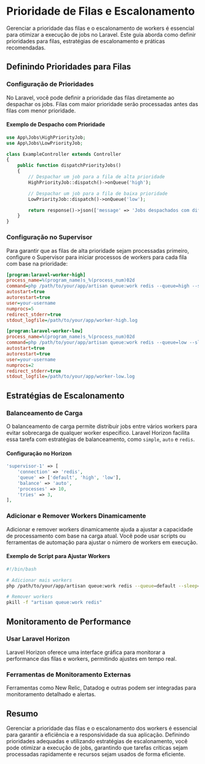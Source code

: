 # Prioridade de Filas e Escalonamento

Gerenciar a prioridade das filas e o escalonamento de workers é essencial para otimizar a execução de jobs no Laravel. Este guia aborda como definir prioridades para filas, estratégias de escalonamento e práticas recomendadas.

## Definindo Prioridades para Filas

### Configuração de Prioridades

No Laravel, você pode definir a prioridade das filas diretamente ao despachar os jobs. Filas com maior prioridade serão processadas antes das filas com menor prioridade.

#### Exemplo de Despacho com Prioridade

```php
use App\Jobs\HighPriorityJob;
use App\Jobs\LowPriorityJob;

class ExampleController extends Controller
{
    public function dispatchPriorityJobs()
    {
        // Despachar um job para a fila de alta prioridade
        HighPriorityJob::dispatch()->onQueue('high');

        // Despachar um job para a fila de baixa prioridade
        LowPriorityJob::dispatch()->onQueue('low');

        return response()->json(['message' => 'Jobs despachados com diferentes prioridades!']);
    }
}
```

### Configuração no Supervisor

Para garantir que as filas de alta prioridade sejam processadas primeiro, configure o Supervisor para iniciar processos de workers para cada fila com base na prioridade:

```ini
[program:laravel-worker-high]
process_name=%(program_name)s_%(process_num)02d
command=php /path/to/your/app/artisan queue:work redis --queue=high --sleep=3 --tries=3
autostart=true
autorestart=true
user=your-username
numprocs=5
redirect_stderr=true
stdout_logfile=/path/to/your/app/worker-high.log

[program:laravel-worker-low]
process_name=%(program_name)s_%(process_num)02d
command=php /path/to/your/app/artisan queue:work redis --queue=low --sleep=3 --tries=3
autostart=true
autorestart=true
user=your-username
numprocs=2
redirect_stderr=true
stdout_logfile=/path/to/your/app/worker-low.log
```

## Estratégias de Escalonamento

### Balanceamento de Carga

O balanceamento de carga permite distribuir jobs entre vários workers para evitar sobrecarga de qualquer worker específico. Laravel Horizon facilita essa tarefa com estratégias de balanceamento, como `simple`, `auto` e `redis`.

#### Configuração no Horizon

```php
'supervisor-1' => [
    'connection' => 'redis',
    'queue' => ['default', 'high', 'low'],
    'balance' => 'auto',
    'processes' => 10,
    'tries' => 3,
],
```

### Adicionar e Remover Workers Dinamicamente

Adicionar e remover workers dinamicamente ajuda a ajustar a capacidade de processamento com base na carga atual. Você pode usar scripts ou ferramentas de automação para ajustar o número de workers em execução.

#### Exemplo de Script para Ajustar Workers

```bash
#!/bin/bash

# Adicionar mais workers
php /path/to/your/app/artisan queue:work redis --queue=default --sleep=3 --tries=3 &

# Remover workers
pkill -f "artisan queue:work redis"
```

## Monitoramento de Performance

### Usar Laravel Horizon

Laravel Horizon oferece uma interface gráfica para monitorar a performance das filas e workers, permitindo ajustes em tempo real.

### Ferramentas de Monitoramento Externas

Ferramentas como New Relic, Datadog e outras podem ser integradas para monitoramento detalhado e alertas.

## Resumo

Gerenciar a prioridade das filas e o escalonamento dos workers é essencial para garantir a eficiência e a responsividade da sua aplicação. Definindo prioridades adequadas e utilizando estratégias de escalonamento, você pode otimizar a execução de jobs, garantindo que tarefas críticas sejam processadas rapidamente e recursos sejam usados de forma eficiente.
